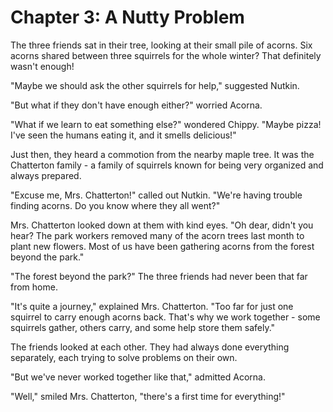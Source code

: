# Chapter 3: A Nutty Problem

The three friends sat in their tree, looking at their small pile of acorns. Six acorns shared between three squirrels for the whole winter? That definitely wasn't enough!

"Maybe we should ask the other squirrels for help," suggested Nutkin.

"But what if they don't have enough either?" worried Acorna.

"What if we learn to eat something else?" wondered Chippy. "Maybe pizza! I've seen the humans eating it, and it smells delicious!"

Just then, they heard a commotion from the nearby maple tree. It was the Chatterton family - a family of squirrels known for being very organized and always prepared.

"Excuse me, Mrs. Chatterton!" called out Nutkin. "We're having trouble finding acorns. Do you know where they all went?"

Mrs. Chatterton looked down at them with kind eyes. "Oh dear, didn't you hear? The park workers removed many of the acorn trees last month to plant new flowers. Most of us have been gathering acorns from the forest beyond the park."

"The forest beyond the park?" The three friends had never been that far from home.

"It's quite a journey," explained Mrs. Chatterton. "Too far for just one squirrel to carry enough acorns back. That's why we work together - some squirrels gather, others carry, and some help store them safely."

The friends looked at each other. They had always done everything separately, each trying to solve problems on their own.

"But we've never worked together like that," admitted Acorna.

"Well," smiled Mrs. Chatterton, "there's a first time for everything!"
